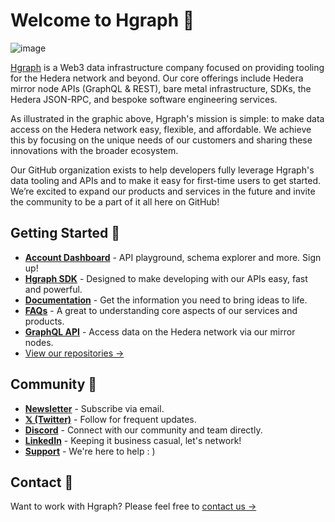 # Welcome to Hgraph 🙌

![image](Hgraph_Bento-Box_Dec-2024.png)

[Hgraph](https://hgraph.com) is a Web3 data infrastructure company focused on providing tooling for the Hedera network and beyond. Our core offerings include Hedera mirror node APIs (GraphQL & REST), bare metal infrastructure, SDKs, the Hedera JSON-RPC, and bespoke software engineering services.

As illustrated in the graphic above, Hgraph's mission is simple: to make data access on the Hedera network easy, flexible, and affordable. We achieve this by focusing on the unique needs of our customers and sharing these innovations with the broader ecosystem.

Our GitHub organization exists to help developers fully leverage Hgraph's data tooling and APIs and to make it easy for first-time users to get started. We’re excited to expand our products and services in the future and invite the community to be a part of it all here on GitHub!

## Getting Started 👋

* **[Account Dashboard](https://console.hgraph.io)** - API playground, schema explorer and more. Sign up!
* **[Hgraph SDK](https://github.com/hgraph-io/sdk)** - Designed to make developing with our APIs easy, fast and powerful.
* **[Documentation](https://docs.hgraph.com)** - Get the information you need to bring ideas to life.
* **[FAQs](https://docs.hgraph.com/category/faqs)** - A great to understanding core aspects of our services and products.
* **[GraphQL API](https://docs.hgraph.com/category/graphql-api)** - Access data on the Hedera network via our mirror nodes.
* [View our repositories →](https://github.com/orgs/hgraph-io/repositories)



## Community 💜

* **[Newsletter](https://hgraph.beehiiv.com/subscribe)** - Subscribe via email.
* **[𝕏 (Twitter)](https://docs.hgraph.com/support)** - Follow for frequent updates.
* **[Discord](https://discord.gg/dwxpRHHVWX)** - Connect with our community and team directly.
* **[LinkedIn](https://www.linkedin.com/company/hgraph_io)** - Keeping it business casual, let's network!
* **[Support](https://docs.hgraph.com/support)** - We're here to help : )


## Contact 📧

Want to work with Hgraph? Please feel free to [contact us →](https://form.typeform.com/to/LUnKkmRL)